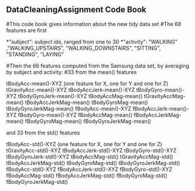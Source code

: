 ## DataCleaningAssignment Code Book
#This code book gives information about the new tidy data set 
#The 68 features are first

*"subject": subject ids, ranged from one to 30
*"activity": "WALKING" ,"WALKING_UPSTAIRS", "WALKING_DOWNSTAIRS", "SITTING", "STANDING", "LAYING"

#Then the 66 features computed from the Samsung data set, by averaging by subject and activity: 
#33 from the mean() features 

tBodyAcc-mean()-XYZ  (one feature for X, one for Y and one for Z)
tGravityAcc-mean()-XYZ
tBodyAccJerk-mean()-XYZ
tBodyGyro-mean()-XYZ
tBodyGyroJerk-mean()-XYZ
tBodyAccMag-mean()
tGravityAccMag-mean()
tBodyAccJerkMag-mean()
tBodyGyroMag-mean()
tBodyGyroJerkMag-mean()
fBodyAcc-mean()-XYZ
fBodyAccJerk-mean()-XYZ
fBodyGyro-mean()-XYZ
fBodyAccMag-mean()
fBodyAccJerkMag-mean()
fBodyGyroMag-mean()
fBodyGyroJerkMag-mean()

and 33 from the std() features

tBodyAcc-std()-XYZ  (one feature for X, one for Y and one for Z)
tGravityAcc-std()-XYZ
tBodyAccJerk-std()-XYZ
tBodyGyro-std()-XYZ
tBodyGyroJerk-std()-XYZ
tBodyAccMag-std()
tGravityAccMag-std()
tBodyAccJerkMag-std()
tBodyGyroMag-std()
tBodyGyroJerkMag-std()
fBodyAcc-std()-XYZ
fBodyAccJerk-std()-XYZ
fBodyGyro-std()-XYZ
fBodyAccMag-std()
fBodyAccJerkMag-std()
fBodyGyroMag-std()
fBodyGyroJerkMag-std()
